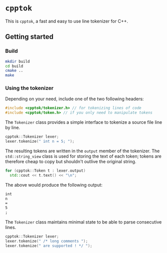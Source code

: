 
# `cpptok`

This is `cpptok`, a fast and easy to use line tokenizer for C++.

## Getting started

### Build

```bash
mkdir build
cd build
cmake ..
make
```

### Using the tokenizer

Depending on your need, include one of the two following headers:

```cpp
#include <cpptok/tokenizer.h> // for tokenizing lines of code
#include <cpptok/token.h> // if you only need to manipulate tokens
```

The `Tokenizer` class provides a simple interface to tokenize a source file 
line by line.

```cpp
cpptok::Tokenizer lexer;
lexer.tokenize(" int n = 5; ");
```

The resulting tokens are written in the `output` member of the tokenizer.
The `std::string_view` class is used for storing the text of each token;
tokens are therefore cheap to copy but shouldn't outlive the original string.

```cpp
for (cpptok::Token t : lexer.output)
  std::cout << t.text() << "\n";
```

The above would produce the following output:

```txt
int
n
=
5
;
```

The `Tokenizer` class maintains minimal state to be able to parse consecutive lines.

```cpp
cpptok::Tokenizer lexer;
lexer.tokenize(" /* long comments ");
lexer.tokenize(" are supported ! */ ");
```

